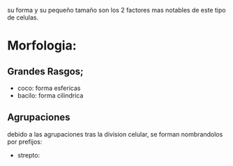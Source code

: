 su forma y su pequeño tamaño son los 2 factores mas notables de este tipo de celulas.

# Morfologia:
## Grandes Rasgos;
- coco: forma esfericas
- bacilo: forma cilindrica
## Agrupaciones
debido a las agrupaciones tras la division celular, se forman nombrandolos por prefijos:
- strepto: 
